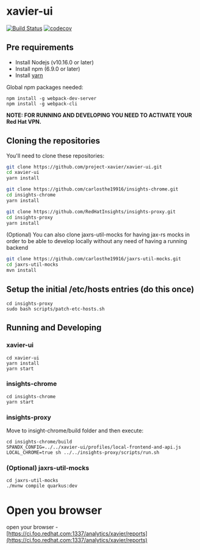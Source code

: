 # xavier-ui
[![Build Status](https://travis-ci.org/project-xavier/xavier-ui.svg?branch=master)](https://travis-ci.org/project-xavier/xavier-ui)
[![codecov](https://codecov.io/gh/project-xavier/xavier-ui/branch/master/graph/badge.svg)](https://codecov.io/gh/project-xavier/xavier-ui)


## Pre requirements
- Install Nodejs (v10.16.0 or later)
- Install npm (6.9.0 or later)
- Install [yarn](https://yarnpkg.com/en/docs/install)

Global npm packages needed:
```shell
npm install -g webpack-dev-server
npm install -g webpack-cli
```

**NOTE: FOR RUNNING AND DEVELOPING YOU NEED TO ACTIVATE YOUR Red Hat VPN.**

## Cloning the repositories
You'll need to clone these repositories:

``` bash
git clone https://github.com/project-xavier/xavier-ui.git
cd xavier-ui
yarn install

git clone https://github.com/carlosthe19916/insights-chrome.git
cd insights-chrome
yarn install

git clone https://github.com/RedHatInsights/insights-proxy.git
cd insights-proxy
yarn install
```

(Optional) You can also clone jaxrs-util-mocks for having jax-rs mocks in order to be able to develop locally without any need of having a running backend
``` bash
git clone https://github.com/carlosthe19916/jaxrs-util-mocks.git
cd jaxrs-util-mocks
mvn install
```

## Setup the initial /etc/hosts entries (do this once)

```
cd insights-proxy
sudo bash scripts/patch-etc-hosts.sh
```

## Running and Developing

### xavier-ui
```shell
cd xavier-ui
yarn install
yarn start
```

### insights-chrome

```shell
cd insights-chrome
yarn start
```

### insights-proxy
Move to insight-chrome/build folder and then execute:
```shell
cd insights-chrome/build
SPANDX_CONFIG=../../xavier-ui/profiles/local-frontend-and-api.js LOCAL_CHROME=true sh ../../insights-proxy/scripts/run.sh
```

### (Optional) jaxrs-util-mocks
```shell
cd jaxrs-util-mocks
./mvnw compile quarkus:dev
```

# Open you browser
open your browser - [https://ci.foo.redhat.com:1337/analytics/xavier/reports](https://ci.foo.redhat.com:1337/analytics/xavier/reports)

